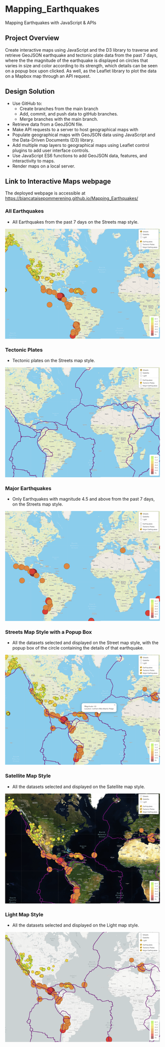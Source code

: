 # Mapping_Earthquakes
Mapping Earthquakes with JavaScript &amp; APIs


## Project Overview

Create interactive maps using JavaScript and the D3 library to traverse and retrieve GeoJSON earthquake and tectonic plate data from the past 7 days, where the the magnitude of the earthquake is displayed on circles that varies in size and color according to its strength, which details can be seen on a popup box upon clicked. As well, as the Leaflet library to plot the data on a Mapbox map through an API request.

## Design Solution

- Use GitHub to:
    - Create branches from the main branch
    - Add, commit, and push data to gitHub branches.
    - Merge branches with the main branch.
- Retrieve data from a GeoJSON file.
- Make API requests to a server to host geographical maps with 
- Populate geographical maps with GeoJSON data using JavaScript and the Data-Driven Documents (D3) library.
- Add multiple map layers to geographical maps using Leaflet control plugins to add user interface controls.
- Use JavaScript ES6 functions to add GeoJSON data, features, and interactivity to maps.
- Render maps on a local server.

## Link to Interactive Maps webpage

The deployed webpage is accessible at https://biancataisepommerening.github.io/Mapping_Earthquakes/


### All Earthquakes

- All Earthquakes from the past 7 days on the Streets map style.

![all_earthquakes](./static/images/all_earthquakes.png)

### Tectonic Plates

- Tectonic plates on the Streets map style.

![tectonic_plates](./static/images/tectonic_plates.png)

### Major Earthquakes

- Only Earthquakes with magnitude 4.5 and above from the past 7 days, on the Streets map style.

![major_earthquakes](./static/images/major_earthquakes.png)

### Streets Map Style with a Popup Box

-  All the datasets selected and displayed on the Street map style, with the popup box of the circle containing the details of that earthquake.

![streets_map_popup_box](./static/images/streets_map_popup_box.png)

### Satellite Map Style

-  All the datasets selected and displayed on the Satellite map style.

![satellite_map_style](./static/images/satellite_map_style.png)


### Light Map Style

- All the datasets selected and displayed on the Light map style.

![light_map_style](./static/images/light_map_style.png)


